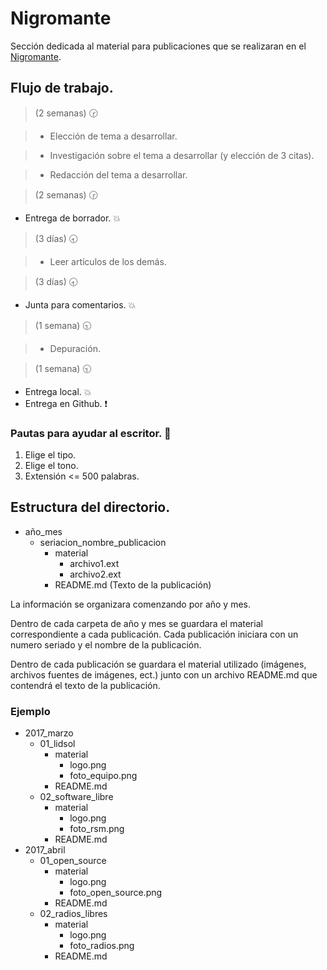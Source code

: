 # Nigromante

Sección dedicada al material para publicaciones que se realizaran en el [Nigromante](http://www.dcsyhfimapodo.unam.mx/nigromante/).

## Flujo de trabajo.

> (2 semanas)  :clock230:

> - Elección de tema a desarrollar.

> - Investigación sobre el tema a desarrollar (y elección de 3 citas).

> - Redacción del tema a desarrollar.

> (2 semanas)  :clock230:

 - Entrega de borrador.  :boom:

> (3 días)  :clock830:

> - Leer artículos de los demás.

> (3 días)  :clock830:

 - Junta para comentarios.  :boom:

> (1 semana)  :clock930:

> - Depuración.

> (1 semana)  :clock930:

 - Entrega local.  :boom:
 - Entrega en Github.  :exclamation:

### Pautas para ayudar al escritor.  :purple_heart:

1. Elige el tipo.
2. Elige el tono.
3. Extensión <= 500 palabras.

## Estructura del directorio.
- año_mes
    - seriacion_nombre_publicacion
        - material
            - archivo1.ext
            - archivo2.ext
        - README.md (Texto de la publicación)

La información se organizara comenzando por año y mes.

Dentro de cada carpeta de año y mes se guardara el material correspondiente a cada publicación. Cada publicación iniciara  con un numero seriado y el nombre de la publicación.

Dentro de cada publicación se guardara el material utilizado (imágenes, archivos fuentes de imágenes, ect.) junto con un archivo README.md que contendrá el texto de la publicación.

### Ejemplo

- 2017_marzo
    - 01_lidsol
        - material
            - logo.png
            - foto_equipo.png
        - README.md
    - 02_software_libre
        - material
            - logo.png
            - foto_rsm.png
        - README.md
- 2017_abril
    - 01_open_source
        - material
            - logo.png
            - foto_open_source.png
        - README.md
    - 02_radios_libres
        - material
            - logo.png
            - foto_radios.png
        - README.md
